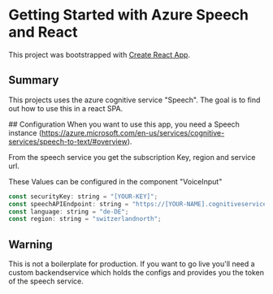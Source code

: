 # Getting Started with Azure Speech and React

This project was bootstrapped with [Create React App](https://github.com/facebook/create-react-app).

## Summary
This projects uses the azure cognitive service "Speech". 
The goal is to find out how to use this in a react SPA.

## Configuration
When you want to use this app, you need a Speech instance (https://azure.microsoft.com/en-us/services/cognitive-services/speech-to-text/#overview).

From the speech service you get the subscription Key, region and service url.

These Values can be configured in the component "VoiceInput"

```js
const securityKey: string = "[YOUR-KEY]";
const speechAPIEndpoint: string = "https://[YOUR-NAME].cognitiveservices.azure.com/sts/v1.0/issuetoken";
const language: string = "de-DE";
const region: string = "switzerlandnorth";
```

## Warning

This is not a boilerplate for production. If you want to go live you'll need a custom backendservice which holds the configs and provides you the token of the speech service.

